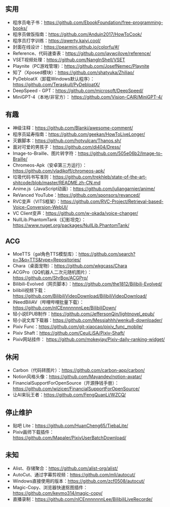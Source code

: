 ## 实用
+ 程序员电子书：https://github.com/EbookFoundation/free-programming-books/
+ 程序员做饭指南：https://github.com/Anduin2017/HowToCook/
+ 程序员打字训练：https://qwerty.kaiyi.cool/
+ 封面在线设计：https://pearmini.github.io/colorfu/#/
+ Reference、代码速查表：https://github.com/jaywcjlove/reference/
+ VSET视频处理：https://github.com/NangInShell/VSET
+ Playnite（PC游戏管理）：https://github.com/JosefNemec/Playnite
+ 知了（Xposed模块）：https://github.com/shatyuka/Zhiliao/
+ PyDebloatX（卸载Windows默认程序）：https://github.com/Teraskull/PyDebloatX/
+ DeepSpeed - GPT：https://github.com/microsoft/DeepSpeed/
+ MiniGPT-4（本地/非官方）： https://github.com/Vision-CAIR/MiniGPT-4/
## 有趣
+ 神级注释：https://github.com/Blankj/awesome-comment/
+ 程序员延寿指南：https://github.com/geekan/HowToLiveLonger/
+ 灭霸脚本：https://github.com/hotvulcan/Thanos.sh/
+ 面对可爱的男孩子：https://github.com/di404/Dress/
+ Image-to-Braille、图片转字符：https://github.com/505e06b2/Image-to-Braille/
+ Chromeos-Apk（安卓第三方运行）：https://github.com/vladikoff/chromeos-apk/
+ 垃圾代码书写准则：https://github.com/trekhleb/state-of-the-art-shitcode/blob/master/README.zh-CN.md
+ Anime.js（JavaScript动画）：https://github.com/juliangarnier/anime/
+ ReVanced YouTube：https://github.com/sponsors/revanced/
+ RVC变声（VITS框架）：https://github.com/RVC-Project/Retrieval-based-Voice-Conversion-WebUI/
+ VC Client变声：https://github.com/w-okada/voice-changer/
+ NullLib.PhantomTank（幻影坦克）： https://www.nuget.org/packages/NullLib.PhantomTank/
## ACG
+ MoeTTS（gal角色TTS模型库）：https://github.com/search?p=3&q=TTS&type=Repositories/
+ Chara（桌面宠物）：https://github.com/wkgcass/Chara
+ ACGPro（QQ机器人二次元随机图片）：https://github.com/ShrBox/ACGPro/
+ Bilibili-Evolved（网页脚本）：https://github.com/the1812/Bilibili-Evolved/
+ bilibili视频下载：https://github.com/BilibiliVideoDownload/BilibiliVideoDownload/
+ INeedBiliAV（哔哩哔哩批量下载）：https://github.com/nICEnnnnnnnLee/BilibiliDown/
+ 轻小说EPUB制作：https://github.com/JeffersonQin/lightnovel_epub/
+ 轻小说文库下载器：https://github.com/Messiahhh/wenku8-downloader/
+ Pixiv Func：https://github.com/git-xiaocao/pixiv_func_mobile/
+ Pixiv Shaft：https://github.com/CeuiLiSA/Pixiv-Shaft/
+ Pixiv网站挂件： https://github.com/mokeyjay/Pixiv-daily-ranking-widget/
## 休闲
+ Carbon（代码转图片）：https://github.com/carbon-app/carbon/
+ Notion风格头像：https://github.com/Mayandev/notion-avatar/
+ FinancialSupportForOpenSource（开源挣钱手册）：https://github.com/wizicer/FinancialSupportForOpenSource/
+ 让AI来玩王者：https://github.com/FengQuanLi/WZCQ/
## 停止维护
+ 贴吧 Lite：https://github.com/HuanCheng65/TiebaLite/
+ Pixiv画师下载插件：https://github.com/Mapaler/PixivUserBatchDownload/
## 未知
+ Alist、存储聚合：https://github.com/alist-org/alist/
+ AutoCut、通过字幕剪视频：https://github.com/mli/autocut/
+ Windows直接使用的版本：https://github.com/zcf0508/autocut/
+ Magic-Copy、浏览器快速抠图插件：https://github.com/kevmo314/magic-copy/
+ 直播录制：https://github.com/nICEnnnnnnnLee/BilibiliLiveRecorde/

